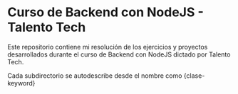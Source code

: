 # Curso de Backend con NodeJS - Talento Tech

Este repositorio contiene mi resolución de los ejercicios y proyectos desarrollados durante el curso de Backend con NodeJS dictado por Talento Tech.

Cada subdirectorio se autodescribe desde el nombre como {clase-keyword}
